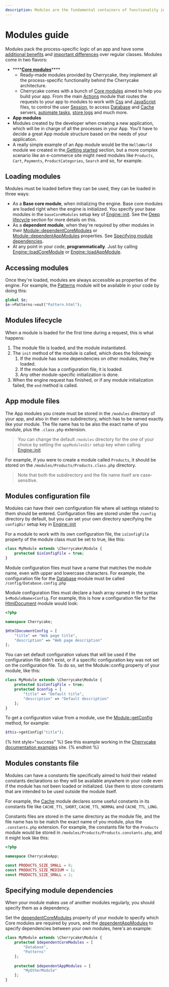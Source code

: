 ```yaml
---
description: Modules are the fundamental containers of functionality in Cherrycake apps.
---
```


# Modules guide

Modules pack the process-specific logic of an app and have some [additional benefits](../architecture/modules.md) and [important differences](../architecture/classes.md#whats-the-difference-between-a-class-and-a-module) over regular classes. Modules come in two flavors:

* \*\*\*\*[**Core modules**](../reference/core-modules/)\*\*\*\*
  * Ready-made modules provided by Cherrycake, they implement all the process-specific functionality behind the Cherrycake architecture.
  * Cherrycake comes with a bunch of [Core modules](../reference/core-modules/) aimed to help you build your app. From the main [Actions](../reference/core-modules/actions-1/actions.md) module that routes the requests to your app to modules to work with [Css](../reference/core-modules/css/) and [JavaScript](../reference/core-modules/javascript/) files, to control the user [Session](../reference/core-modules/session/), to access [Database](../reference/core-modules/database.md) and [Cache](../reference/core-modules/cache/) servers, [automate tasks](../reference/core-modules/janitor/), [store logs](../reference/core-modules/log/) and much more.
*  **App modules**
  * Modules created by the developer when creating a new application, which will be in charge of all the processes in your App. You'll have to decide a great App module structure based on the needs of your application.
  * A really simple example of an App module would be the `HelloWorld` module we created in the[ Getting started](getting-started/#the-hello-world-module) section, but a more complex scenario like an e-commerce site might need  modules like `Products`, `Cart`, `Payments`, `ProductCategories`, `Search` and so, for example.

## Loading modules

Modules must be loaded before they can be used, they can be loaded in three ways:

* As a **Base core module**, when initializing the engine. Base core modules are loaded right when the engine is initialized. You specify your base modules in the `baseCoreModules` setup key of [Engine::init](../reference/core-classes/engine/#init-appnamespace-setup). See the [Deep lifecycle](../architecture/lifecycle/deep-lifecycle.md) section for more details on this.
* As a **dependent module**, when they're required by other modules in their [Module::dependentCoreModules](../reference/core-classes/module/properties.md#usddependentcoremodules) or [Module::dependentAppModules](../reference/core-classes/module/properties.md#usddependentappmodules) properties. See [Specifying module dependencies](modules-guide.md#specifying-module-dependencies).
* At any point in your code, **programmatically**. Just by calling [Engine::loadCoreModule](../reference/core-classes/engine/methods.md#loadcoremodule) or [Engine::loadAppModule](../reference/core-classes/engine/methods.md#loadappmodule).

## Accessing modules

Once they're loaded, modules are always accessible as properties of the engine. For example, the [Patterns](../reference/core-modules/patterns/) module will be available in your code by doing this:

```php
global $e;
$e->Patterns->out("Pattern.html");
```

## Modules lifecycle

When a module is loaded for the first time during a request, this is what happens:

1. The module file is loaded, and the module instantiated.
2. The `init` method of the module is called, which does the following:
   1. If the module has some dependencies on other modules, they're loaded.
   2. If the module has a configuration file, it is loaded.
   3. Any other module-specific initialization is done.
3. When the engine request has finished, or if any module initialization failed, the `end` method is called.

## App module files

The App modules you create must be stored in the `/modules` directory of your app, and also in their own subdirectory, which has to be named exactly like your module. The file name has to be also the exact name of you module, plus the `.class.php` extension.

> You can change the default `/modules` directory for the one of your choice by setting the `appModulesDir` setup key when calling [Engine::init](../reference/core-classes/engine/methods.md#init)

For example, if you were to create a module called `Products`, it should be stored on the `/modules/Products/Products.class.php` directory.

> Note that both the subdirectory and the file name itself are case-sensitive.

## Modules configuration file

Modules can have their own configuration file where all settings related to them should be entered. Configuration files are stored under the `/config` directory by default, but you can set your own directory specifying the `configDir` setup key in [Engine::init](../reference/core-classes/engine/methods.md#init)

For a module to work with its own configuration file, the `isConfigFile` property of the module class must be set to true, like this:

```php
class MyModule extends \Cherrycake\Module {
    protected $isConfigFile = true;
}
```

Module configuration files must have a name that matches the module name, even with upper and lowercase characters. For example, the configuration file for the [Database](../reference/core-modules/database.md) module must be called `/config/Database.config.php`

Module configuration files must declare a hash array named in the syntax `$<ModuleName>Config`. For example, this is how a configuration file for the [HtmlDocument](../reference/core-modules/htmldocument/) module would look:

```php
<?php

namespace Cherrycake;

$HtmlDocumentConfig = [
    "title" => "Web page title",
    "description" => "Web page description"
];
```

You can set default configuration values that will be used if the configuration file didn't exist, or if a specific configuration key was not set on the configuration file. To do so, set the Module::config property of your module, like this:

```php
class MyModule extends \Cherrycake\Module {
    protected $isConfigFile = true;
    protected $config = [
        "title" => "Default title",
        "description" => "Default description"
    ];
}
```

To get a configuration value from a module, use the [Module::getConfig ](../reference/core-classes/module/methods.md#getconfig)method, for example:

```php
$this->getConfig("title");
```

{% hint style="success" %}
See this example working in the [Cherrycake documentation examples](https://documentation-examples.cherrycake.io/example/modulesGuideConfigurationFile) site.
{% endhint %}

## Modules constants file

Modules can have a constants file specifically aimed to hold their related constants declarations so they will be available anywhere in your code even if the module has not been loaded or initialized. Use them to store constants that are intended to be used outside the module itself.

For example, the [Cache](../reference/core-modules/cache/#constants) module declares some useful constants in its constants file like `CACHE_TTL_SHORT`, `CACHE_TTL_NORMAL` and `CACHE_TTL_LONG`.

Constants files are stored in the same directory as the module file, and the file name has to be match the exact name of you module, plus the `.constants.php` extension. For example, the constants file for the `Products` module would be stored in `/modules/Products/Products.constants.php`, and it might look like this:

```php
<?php

namespace CherrycakeApp;

const PRODUCTS_SIZE_SMALL = 0;
const PRODUCTS_SIZE_MEDIUM = 1;
const PRODUCTS_SIZE_SMALL = 2;
```

## Specifying module dependencies

When your module makes use of another modules regularly, you should specify them as a dependency.

Set the [dependentCoreModules](../reference/core-classes/module/#usddependentcoremodules) property of your module to specify which Core modules are required by yours, and the [dependentAppModules](../reference/core-classes/module/#usddependentappmodules) to specify dependencies between your own modules, here's an example:

```php
class MyModule extends \Cherrycake\Module {
    protected $dependentCoreModules = [
        "Database",
        "Patterns"
    ];
    
    protected $dependentAppModules = [
        "MyOtherModule"
    ];
}
```

